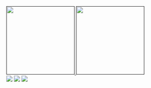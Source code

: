 
<div>
   <a href="">
   <img height="180em" src="https://github-readme-stats.vercel.app/api?username=devemdobro&show_icons=true&theme=midnight-purple&include_all_commits=true&count_private=true"/>
   <img height="180em" src="https://github-readme-stats.vercel.app/api/top-langs/?username=devemdobro&layout=compact&langs_count=6&theme=midnight-purple"/>
</div>
 <!--
 <div style="display: inline_block"><br>
  <img align="center" alt="Js" height="30" width="40" src="https://raw.githubusercontent.com/devicons/devicon/master/icons/javascript/javascript-plain.svg">
  <img align="center" alt="HTML" height="30" width="40" src="https://raw.githubusercontent.com/devicons/devicon/master/icons/html5/html5-original.svg">
  <img align="center" alt="CSS" height="30" width="40" src="https://raw.githubusercontent.com/devicons/devicon/master/icons/css3/css3-original.svg">
</div>
-->
 
<div> 
  <a href="" target="_blank"><img src="https://img.shields.io/badge/-Instagram-%23E4405F?style=for-the-badge&logo=instagram&logoColor=white" target="_blank"></a>
  <a href = ""><img src="https://img.shields.io/badge/-Gmail-%23333?style=for-the-badge&logo=gmail&logoColor=white" target="_blank"></a>
  <a href="" target="_blank"><img src="https://img.shields.io/badge/-LinkedIn-%230077B5?style=for-the-badge&logo=linkedin&logoColor=white" target="_blank"></a> 
 </div>
 
